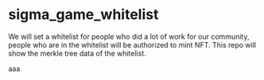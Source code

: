 # sigma_game_whitelist
We will set a whitelist for people who did a lot of work for our community, people who are in the whitelist will be authorized to mint NFT. This repo will show the merkle tree data of the whitelist.

aaa
